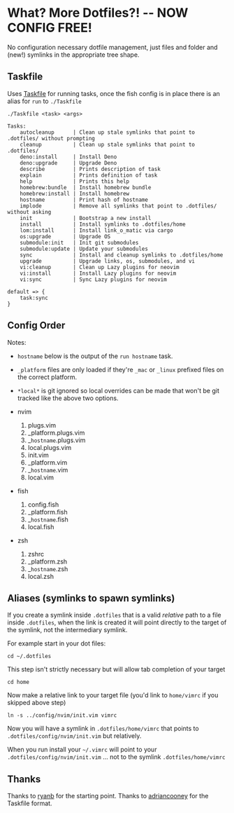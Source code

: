 # What? More Dotfiles?! -- NOW CONFIG FREE!    

No configuration necessary dotfile management, just files and folder and
(new!) symlinks in the appropriate tree shape.

## Taskfile

Uses [Taskfile](https://github.com/adriancooney/Taskfile) for running tasks, once the fish config is in place there is an alias for `run` to `./Taskfile`

    ./Taskfile <task> <args>

    Tasks:
        autocleanup      | Clean up stale symlinks that point to .dotfiles/ without prompting
        cleanup          | Clean up stale symlinks that point to .dotfiles/
        deno:install     | Install Deno
        deno:upgrade     | Upgrade Deno
        describe         | Prints description of task
        explain          | Prints definition of task
        help             | Prints this help
        homebrew:bundle  | Install homebrew bundle
        homebrew:install | Install homebrew
        hostname         | Print hash of hostname
        implode          | Remove all symlinks that point to .dotfiles/ without asking
        init             | Bootstrap a new install
        install          | Install symlinks to .dotfiles/home
        lom:install      | Install link_o_matic via cargo
        os:upgrade       | Upgrade OS
        submodule:init   | Init git submodules
        submodule:update | Update your submodules
        sync             | Install and cleanup symlinks to .dotfiles/home
        upgrade          | Upgrade links, os, submodules, and vi
        vi:cleanup       | Clean up Lazy plugins for neovim
        vi:install       | Install Lazy plugins for neovim
        vi:sync          | Sync Lazy plugins for neovim

    default => {
        task:sync
    }

## Config Order

Notes:
* `hostname` below is the output of the `run hostname` task.
* `_platform` files are only loaded if they're `_mac` or `_linux` prefixed files on the correct platform.
* `*local*` is git ignored so local overrides can be made that won't be git tracked like the above two options.

* nvim
  1. plugs.vim
  1. _platform.plugs.vim
  1. _`hostname`.plugs.vim
  1. local.plugs.vim
  1. init.vim
  1. _platform.vim
  1. _`hostname`.vim
  1. local.vim
* fish
  1. config.fish
  1. _platform.fish
  1. _`hostname`.fish
  1. local.fish
* zsh
  1. zshrc
  1. _platform.zsh
  1. _`hostname`.zsh
  1. local.zsh

## Aliases (symlinks to spawn symlinks)

If you create a symlink inside `.dotfiles` that is a valid _relative_ path
to a file inside `.dotfiles`, when the link is created it will point
directly to the target of the symlink, not the intermediary symlink.

For example start in your dot files:

    cd ~/.dotfiles

This step isn't strictly necessary but will allow tab completion of your
target

    cd home

Now make a relative link to your target file (you'd link to `home/vimrc` if
you skipped above step)

    ln -s ../config/nvim/init.vim vimrc

Now you will have a symlink in `.dotfiles/home/vimrc` that points to
`.dotfiles/config/nvim/init.vim` but relatively.

When you run install your `~/.vimrc` will point to your
`.dotfiles/config/nvim/init.vim` ... not to the symlink `.dotfiles/home/vimrc`

## Thanks

Thanks to [ryanb](https://github.com/ryanb/dotfiles) for the starting point.
Thanks to [adriancooney](https://github.com/adriancooney/Taskfile) for the Taskfile format.
